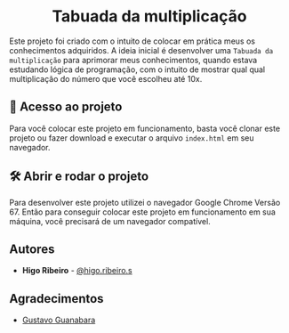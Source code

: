 <h1 align="center"> Tabuada da multiplicação </h1>

Este projeto foi criado com o intuito de colocar em prática meus
os conhecimentos adquiridos. A ideia inicial é desenvolver
uma `Tabuada da multiplicação` para aprimorar meus conhecimentos, quando estava estudando lógica de programação, com o intuito de mostrar qual qual multiplicação do número que você escolheu até 10x.

## 📁 Acesso ao projeto

Para você colocar este projeto em funcionamento, basta você clonar este
projeto ou fazer download e executar o arquivo `index.html` em seu
navegador.

## 🛠️ Abrir e rodar o projeto

Para desenvolver este projeto utilizei o navegador Google Chrome Versão 67.
Então para conseguir colocar este projeto em funcionamento em sua máquina,
você precisará de um navegador compatível.

## Autores

- **Higo Ribeiro** - [@higo.ribeiro.s](https://www.instagram.com/higo.ribeiro.s/)

## Agradecimentos

- [Gustavo Guanabara](https://www.youtube.com/c/CursoemV%C3%ADdeo)

